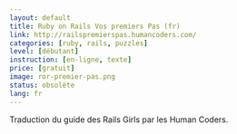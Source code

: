 ```yaml
---
layout: default
title: Ruby on Rails Vos premiers Pas (fr)
link: http://railspremierspas.humancoders.com/
categories: [ruby, rails, puzzles]
level: [débutant]
instruction: [en-ligne, texte]
price: [gratuit]
image: ror-premier-pas.png
status: obsolète
lang: fr
---
```


Traduction du guide des Rails Girls par les Human Coders.
